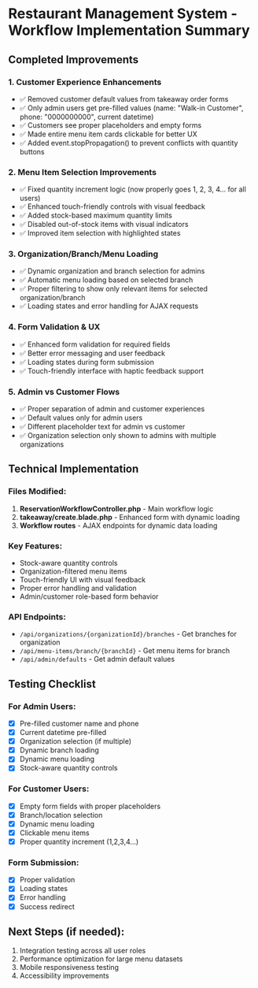 # Restaurant Management System - Workflow Implementation Summary

## Completed Improvements

### 1. Customer Experience Enhancements
- ✅ Removed customer default values from takeaway order forms
- ✅ Only admin users get pre-filled values (name: "Walk-in Customer", phone: "0000000000", current datetime)
- ✅ Customers see proper placeholders and empty forms
- ✅ Made entire menu item cards clickable for better UX
- ✅ Added event.stopPropagation() to prevent conflicts with quantity buttons

### 2. Menu Item Selection Improvements
- ✅ Fixed quantity increment logic (now properly goes 1, 2, 3, 4... for all users)
- ✅ Enhanced touch-friendly controls with visual feedback
- ✅ Added stock-based maximum quantity limits
- ✅ Disabled out-of-stock items with visual indicators
- ✅ Improved item selection with highlighted states

### 3. Organization/Branch/Menu Loading
- ✅ Dynamic organization and branch selection for admins
- ✅ Automatic menu loading based on selected branch
- ✅ Proper filtering to show only relevant items for selected organization/branch
- ✅ Loading states and error handling for AJAX requests

### 4. Form Validation & UX
- ✅ Enhanced form validation for required fields
- ✅ Better error messaging and user feedback
- ✅ Loading states during form submission
- ✅ Touch-friendly interface with haptic feedback support

### 5. Admin vs Customer Flows
- ✅ Proper separation of admin and customer experiences
- ✅ Default values only for admin users
- ✅ Different placeholder text for admin vs customer
- ✅ Organization selection only shown to admins with multiple organizations

## Technical Implementation

### Files Modified:
1. **ReservationWorkflowController.php** - Main workflow logic
2. **takeaway/create.blade.php** - Enhanced form with dynamic loading
3. **Workflow routes** - AJAX endpoints for dynamic data loading

### Key Features:
- Stock-aware quantity controls
- Organization-filtered menu items
- Touch-friendly UI with visual feedback
- Proper error handling and validation
- Admin/customer role-based form behavior

### API Endpoints:
- `/api/organizations/{organizationId}/branches` - Get branches for organization
- `/api/menu-items/branch/{branchId}` - Get menu items for branch
- `/api/admin/defaults` - Get admin default values

## Testing Checklist

### For Admin Users:
- [x] Pre-filled customer name and phone
- [x] Current datetime pre-filled
- [x] Organization selection (if multiple)
- [x] Dynamic branch loading
- [x] Dynamic menu loading
- [x] Stock-aware quantity controls

### For Customer Users:
- [x] Empty form fields with proper placeholders
- [x] Branch/location selection
- [x] Dynamic menu loading
- [x] Clickable menu items
- [x] Proper quantity increment (1,2,3,4...)

### Form Submission:
- [x] Proper validation
- [x] Loading states
- [x] Error handling
- [x] Success redirect

## Next Steps (if needed):
1. Integration testing across all user roles
2. Performance optimization for large menu datasets
3. Mobile responsiveness testing
4. Accessibility improvements

